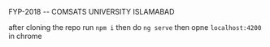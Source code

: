 FYP-2018 -- COMSATS UNIVERSITY ISLAMABAD

after cloning the repo
run `npm i`
then do `ng serve`
then opne `localhost:4200` in chrome
